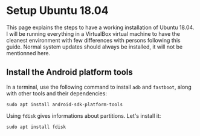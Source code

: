 # Setup Ubuntu 18.04

This page explains the steps to have a working installation of Ubuntu 18.04. I will be running everything in a VirtualBox virtual machine to  have the cleanest environment with few differences with persons following this guide. Normal system updates should always be installed, it will not be mentionned here.

## Install the Android platform tools

In a terminal, use the following command to install `adb` and `fastboot`, along with other tools and their dependencies:

```console
sudo apt install android-sdk-platform-tools
```
Using `fdisk` gives informations about partitions. Let's install it:

```console
sudo apt install fdisk
```

